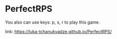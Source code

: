# PerfectRPS

You also can use keys: p, s, r to play this game.

link: https://luka-tchanukvadze.github.io/PerfectRPS/

